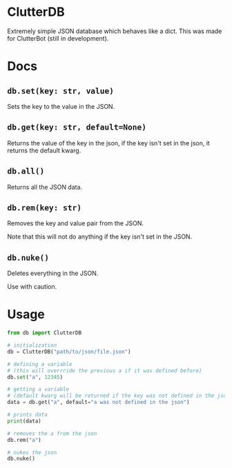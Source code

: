 # ClutterDB
Extremely simple JSON database which behaves like a dict.
This was made for ClutterBot (still in development).
# Docs
## `db.set(key: str, value)`
Sets the key to the value in the JSON.
## `db.get(key: str, default=None)`
Returns the value of the key in the json, if the key isn't set in the json, it returns the default kwarg.
## `db.all()`
Returns all the JSON data.
## `db.rem(key: str)`
Removes the key and value pair from the JSON.

Note that this will not do anything if the key isn't set in the JSON.
## `db.nuke()`
Deletes everything in the JSON.

Use with caution.
# Usage
```python
from db import ClutterDB

# initialization
db = ClutterDB("path/to/json/file.json")

# defining a variable 
# (this will overrride the previous a if it was defined before)
db.set("a", 12345)

# getting a variable 
# (default kwarg will be returned if the key was not defined in the json)
data = db.get("a", default="a was not defined in the json")

# prints data
print(data)

# removes the a from the json
db.rem("a")

# nukes the json
db.nuke()
```
